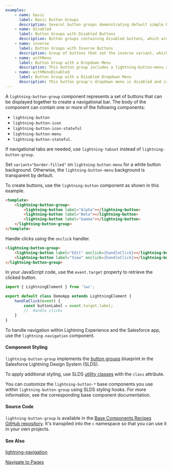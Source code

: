 ```yaml
---
examples:
    - name: basic
      label: Basic Button Groups
      description: Several button groups demonstrating default simple buttons, buttons with icons and variants, and a diverse set of button types contained in a single button group.
    - name: disabled
      label: Button Groups with Disabled Buttons
      description: Button groups containing disabled buttons, which are grayed out and can't be clicked. Buttons are disabled individually.
    - name: inverse
      label: Button Groups with Inverse Buttons
      description: Group of buttons that set the inverse variant, which displays with a dark background. The variant is set on each button.
    - name: withMenu
      label: Button Group with a Dropdown Menu
      description: This button group includes a lightning-button-menu as the last button, to provide a dropdown menu.
    - name: withMenuDisabled
      label: Button Group with a Disabled Dropdown Menu
      description: This button group's dropdown menu is disabled and can't be clicked.
---
```


A `lightning-button-group` component represents a set of buttons that can be displayed together to create a navigational bar. The body of the component can contain one or more of the following components:

-   `lightning-button`
-   `lightning-button-icon`
-   `lightning-button-icon-stateful`
-   `lightning-button-menu`
-   `lightning-button-stateful`.

If navigational tabs are needed, use `lightning-tabset` instead of `lightning-button-group`.

Set `variant="border-filled"` on `lightning-button-menu` for a white button background. Otherwise, the `lightning-button-menu` background is transparent by default.

To create buttons, use the `lightning-button` component as shown in this example.

```html
<template>
    <lightning-button-group>
        <lightning-button label="Alpha"></lightning-button>
        <lightning-button label="Beta"></lightning-button>
        <lightning-button label="Gamma"></lightning-button>
    </lightning-button-group>
</template>
```

Handle clicks using the `onclick` handler.

```html
<lightning-button-group>
    <lightning-button label="Edit" onclick={handleClick}></lightning-button>
    <lightning-button label="View" onclick={handleClick}></lightning-button>
</lightning-button-group>
```

In your JavaScript code, use the `event.target` property to retrieve the clicked button.

```javascript
import { LightningElement } from 'lwc';

export default class DemoApp extends LightningElement {
    handleClick(event) {
        const buttonLabel = event.target.label;
        //  Handle clicks
    }
}
```

To handle navigation within Lightning Experience and the Salesforce app, use the `lightning-navigation` component.

#### Component Styling

`lightning-button-group` implements the [button groups](https://www.lightningdesignsystem.com/components/button-groups/) blueprint in the Salesforce Lightning Design System (SLDS).

To apply additional styling, use SLDS [utility classes](https://www.lightningdesignsystem.com/utilities/alignment) with the `class` attribute.

You can customize the `lightning-button-*` base components you use within `lightning-button-group` using SLDS styling hooks. For more information, see the corresponding base component documentation.

#### Source Code

`lightning-button-group` is available in the [Base Components Recipes GitHub repository](https://github.com/salesforce/base-components-recipes#documentation). It's transpiled into the `c` namespace so that you can use it in your own projects.

#### See Also

[lightning-navigation](bundle/lightning-navigation/documentation)

[Navigate to Pages](https://developer.salesforce.com/docs/platform/lwc/guide/use-navigate)
